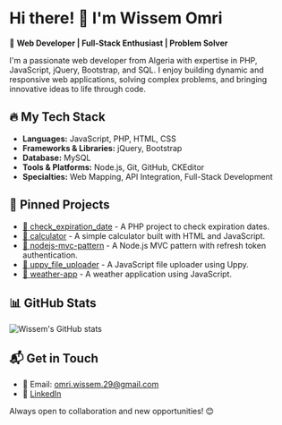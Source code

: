 # Hi there! 👋 I'm Wissem Omri

🚀 **Web Developer | Full-Stack Enthusiast | Problem Solver**

I'm a passionate web developer from Algeria with expertise in PHP, JavaScript, jQuery, Bootstrap, and SQL. I enjoy building dynamic and responsive web applications, solving complex problems, and bringing innovative ideas to life through code.

## 🔥 My Tech Stack
- **Languages:** JavaScript, PHP, HTML, CSS
- **Frameworks & Libraries:** jQuery, Bootstrap
- **Database:** MySQL
- **Tools & Platforms:** Node.js, Git, GitHub, CKEditor
- **Specialties:** Web Mapping, API Integration, Full-Stack Development

## 📌 Pinned Projects
- [🔗 check_expiration_date](https://github.com/wissem2908/check_expiration_date) - A PHP project to check expiration dates.
- [🔗 calculator](https://github.com/wissem2908/calculator) - A simple calculator built with HTML and JavaScript.
- [🔗 nodejs-mvc-pattern](https://github.com/wissem2908/nodejs-mvc-pattern) - A Node.js MVC pattern with refresh token authentication.
- [🔗 uppy_file_uploader](https://github.com/wissem2908/uppy_file_uploader) - A JavaScript file uploader using Uppy.
- [🔗 weather-app](https://github.com/wissem2908/weather-app) - A weather application using JavaScript.

## 📊 GitHub Stats
![Wissem's GitHub stats](https://github-readme-stats.vercel.app/api?username=wissem2908&show_icons=true&theme=radical)

## 📬 Get in Touch
- 📧 Email: omri.wissem.29@gmail.com
- 🔗 [LinkedIn](https://www.linkedin.com/in/wissem-omri-a0a76b168/)

Always open to collaboration and new opportunities! 😊
